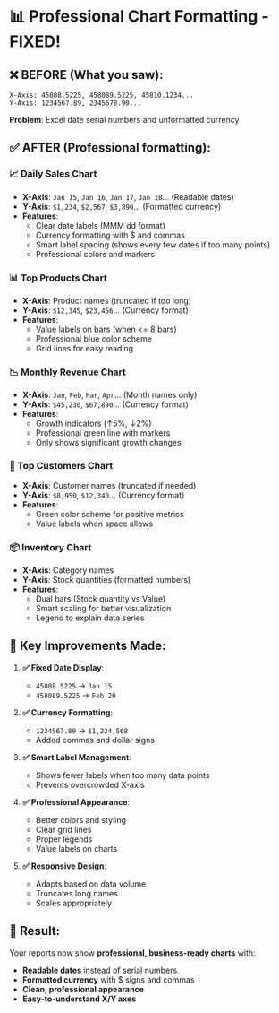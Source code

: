 # 📊 Professional Chart Formatting - FIXED!

## ❌ **BEFORE** (What you saw):

```
X-Axis: 45808.5225, 458089.5225, 45810.1234...
Y-Axis: 1234567.89, 2345678.90...
```

**Problem**: Excel date serial numbers and unformatted currency

## ✅ **AFTER** (Professional formatting):

### **📈 Daily Sales Chart**

- **X-Axis**: `Jan 15`, `Jan 16`, `Jan 17`, `Jan 18`... (Readable dates)
- **Y-Axis**: `$1,234`, `$2,567`, `$3,890`... (Formatted currency)
- **Features**:
  - Clear date labels (MMM dd format)
  - Currency formatting with $ and commas
  - Smart label spacing (shows every few dates if too many points)
  - Professional colors and markers

### **📊 Top Products Chart**

- **X-Axis**: Product names (truncated if too long)
- **Y-Axis**: `$12,345`, `$23,456`... (Currency format)
- **Features**:
  - Value labels on bars (when <= 8 bars)
  - Professional blue color scheme
  - Grid lines for easy reading

### **📉 Monthly Revenue Chart**

- **X-Axis**: `Jan`, `Feb`, `Mar`, `Apr`... (Month names only)
- **Y-Axis**: `$45,230`, `$67,890`... (Currency format)
- **Features**:
  - Growth indicators (↑5%, ↓2%)
  - Professional green line with markers
  - Only shows significant growth changes

### **👥 Top Customers Chart**

- **X-Axis**: Customer names (truncated if needed)
- **Y-Axis**: `$8,950`, `$12,340`... (Currency format)
- **Features**:
  - Green color scheme for positive metrics
  - Value labels when space allows

### **📦 Inventory Chart**

- **X-Axis**: Category names
- **Y-Axis**: Stock quantities (formatted numbers)
- **Features**:
  - Dual bars (Stock quantity vs Value)
  - Smart scaling for better visualization
  - Legend to explain data series

## 🎯 **Key Improvements Made**:

1. **✅ Fixed Date Display**:

   - `45808.5225` → `Jan 15`
   - `458089.5225` → `Feb 20`

2. **✅ Currency Formatting**:

   - `1234567.89` → `$1,234,568`
   - Added commas and dollar signs

3. **✅ Smart Label Management**:

   - Shows fewer labels when too many data points
   - Prevents overcrowded X-axis

4. **✅ Professional Appearance**:

   - Better colors and styling
   - Clear grid lines
   - Proper legends
   - Value labels on charts

5. **✅ Responsive Design**:
   - Adapts based on data volume
   - Truncates long names
   - Scales appropriately

## 🚀 **Result**:

Your reports now show **professional, business-ready charts** with:

- **Readable dates** instead of serial numbers
- **Formatted currency** with $ signs and commas
- **Clean, professional appearance**
- **Easy-to-understand X/Y axes**
